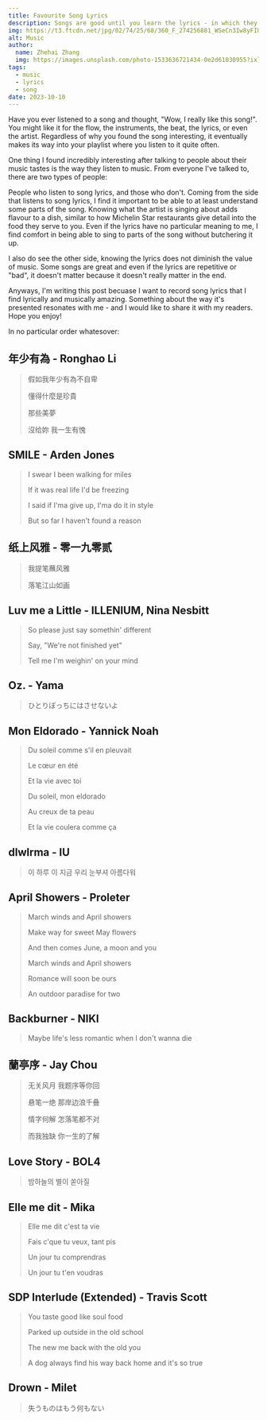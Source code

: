 ```yaml
---
title: Favourite Song Lyrics
description: Songs are good until you learn the lyrics - in which they become great
img: https://t3.ftcdn.net/jpg/02/74/25/68/360_F_274256881_WSeCn3Iw8yFIU8T6z71aDjXHfAdtc5iy.jpg
alt: Music
author: 
  name: Zhehai Zhang
  img: https://images.unsplash.com/photo-1533636721434-0e2d61030955?ixlib=rb-1.2.1&ixid=eyJhcHBfaWQiOjEyMDd9&auto=format&fit=crop&w=2550&q=80
tags: 
  - music
  - lyrics
  - song
date: 2023-10-10
---
```


<style>

</style>

Have you ever listened to a song and thought, "Wow, I really like this song!".
You might like it for the flow, the instruments, the beat, the lyrics, or even the artist.
Regardless of why you found the song interesting, 
it eventually makes its way into your playlist where you listen to it quite often.

One thing I found incredibly interesting after talking to people about their music tastes is the way they listen to music. From everyone I've talked to, there are two types of people:

People who listen to song lyrics, and those who don't. Coming from the side that listens to song lyrics, I find it important to be able to at least understand some parts of the song. Knowing what the artist is singing about adds flavour to a dish, similar to how Michelin Star restaurants give detail into the food they serve to you. Even if the lyrics have no particular meaning to me, I find comfort in being able to sing to parts of the song without butchering it up.

I also do see the other side, knowing the lyrics does not diminish the value of music. Some songs are great and even if the lyrics are repetitive or "bad", it doesn't matter because it doesn't really matter in the end.

Anyways, I'm writing this post becuase I want to record song lyrics that I find lyrically and musically amazing. Something about the way it's presented resonates with me - and I would like to share it with my readers. Hope you enjoy!

In no particular order whatesover:

## 年少有為 - Ronghao Li
> 假如我年少有為不自卑
>
> 懂得什麼是珍貴
>
> 那些美夢
>
> 沒给妳 我一生有愧


## SMILE - Arden Jones

> I swear I been walking for miles
>
> If it was real life I'd be freezing
>
> I said if I'ma give up, I'ma do it in style
>
> But so far I haven't found a reason

## 纸上风雅 - 零一九零贰
> 我提笔蘸风雅 
>
> 落笔江山如画

## Luv me a Little - ILLENIUM, Nina Nesbitt
> So please just say somethin' different
>
> Say, "We're not finished yet"
>
> Tell me I'm weighin' on your mind

## Oz. - Yama
> ひとりぼっちにはさせないよ

## Mon Eldorado - Yannick Noah
> Du soleil comme s'il en pleuvait
>
> Le cœur en été
>
> Et la vie avec toi
>
> Du soleil, mon eldorado
>
> Au creux de ta peau
>
> Et la vie coulera comme ça

## dlwlrma - IU
> 이 하루 이 지금 우리 눈부셔 아름다워

## April Showers - Proleter
> March winds and April showers
>
> Make way for sweet May flowers
>
> And then comes June, a moon and you
>
> March winds and April showers
>
> Romance will soon be ours
>
> An outdoor paradise for two

## Backburner - NIKI
> Maybe life's less romantic when I don't wanna die

## 蘭亭序 - Jay Chou
> 无关风月 我题序等你回
>
> 悬笔一绝 那岸边浪千叠
>
> 情字何解 怎落笔都不对
>
> 而我独缺 你一生的了解


## Love Story - BOL4
> 밤하늘의 별이 쏟아질

## Elle me dit - Mika
> Elle me dit c'est ta vie
>
> Fais c'que tu veux, tant pis
>
> Un jour tu comprendras
>
> Un jour tu t'en voudras

## SDP Interlude (Extended) - Travis Scott
> You taste good like soul food
>
> Parked up outside in the old school
>
> The new me back with the old you
>
> A dog always find his way back home and it's so true

## Drown - Milet
> 失うものはもう何もない

